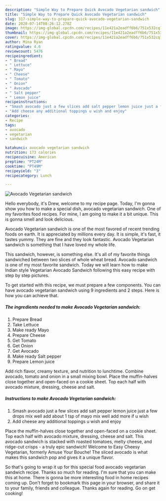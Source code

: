 ```yaml
---
description: "Simple Way to Prepare Quick Avocado Vegetarian sandwich"
title: "Simple Way to Prepare Quick Avocado Vegetarian sandwich"
slug: 317-simple-way-to-prepare-quick-avocado-vegetarian-sandwich
date: 2020-07-14T08:26:12.278Z
image: https://img-global.cpcdn.com/recipes/11e421a2eadff6b6/751x532cq70/avocado-vegetarian-sandwich-recipe-main-photo.jpg
thumbnail: https://img-global.cpcdn.com/recipes/11e421a2eadff6b6/751x532cq70/avocado-vegetarian-sandwich-recipe-main-photo.jpg
cover: https://img-global.cpcdn.com/recipes/11e421a2eadff6b6/751x532cq70/avocado-vegetarian-sandwich-recipe-main-photo.jpg
author: Mina Ryan
ratingvalue: 4.6
reviewcount: 5476
recipeingredient:
- " Bread"
- " Lettuce"
- " Mayo"
- " Cheese"
- " Tomato"
- " Onion"
- " Avocado"
- " Salt pepper"
- " Lemon juice"
recipeinstructions:
- "Smash avocado just a few slices add salt pepper lemon juice just a few drops mix well add about 1 tsp of mayo mix well add more if u wish"
- "Add cheese any additional toppings u wish and enjoy"
categories:
- Recipe
tags:
- avocado
- vegetarian
- sandwich

katakunci: avocado vegetarian sandwich 
nutrition: 173 calories
recipecuisine: American
preptime: "PT24M"
cooktime: "PT49M"
recipeyield: "3"
recipecategory: Lunch

---
```



![Avocado Vegetarian sandwich](https://img-global.cpcdn.com/recipes/11e421a2eadff6b6/751x532cq70/avocado-vegetarian-sandwich-recipe-main-photo.jpg)

Hello everybody, it's Drew, welcome to my recipe page. Today, I'm gonna show you how to make a special dish, avocado vegetarian sandwich. One of my favorites food recipes. For mine, I am going to make it a bit unique. This is gonna smell and look delicious.

Avocado Vegetarian sandwich is one of the most favored of recent trending foods on earth. It is appreciated by millions every day. It is simple, it's fast, it tastes yummy. They are fine and they look fantastic. Avocado Vegetarian sandwich is something that I have loved my whole life.

This sandwich, however, is something else. It&#39;s all of my favorite things sandwiched between two slices of whole wheat bread. Avocado sandwich is one of my most favorite sandwich. Today we will learn how to make Indian style Vegetarian Avocado Sandwich following this easy recipe with step by step pictures.


To get started with this recipe, we must prepare a few components. You can have avocado vegetarian sandwich using 9 ingredients and 2 steps. Here is how you can achieve that.

<!--inarticleads1-->

##### The ingredients needed to make Avocado Vegetarian sandwich:

1. Prepare  Bread
1. Take  Lettuce
1. Make ready  Mayo
1. Prepare  Cheese
1. Get  Tomato
1. Get  Onion
1. Get  Avocado
1. Make ready  Salt pepper
1. Prepare  Lemon juice


Add rich flavor, creamy texture, and nutrition to lunchtime. Combine avocado, tomato and onion in a small mixing bowl. Place the muffin-halves close together and open-faced on a cookie sheet. Top each half with avocado mixture, dressing, cheese and salt. 

<!--inarticleads2-->

##### Instructions to make Avocado Vegetarian sandwich:

1. Smash avocado just a few slices add salt pepper lemon juice just a few drops mix well add about 1 tsp of mayo mix well add more if u wish
1. Add cheese any additional toppings u wish and enjoy


Place the muffin-halves close together and open-faced on a cookie sheet. Top each half with avocado mixture, dressing, cheese and salt. This avocado sandwich is stacked with roasted tomatoes, melty cheese, and ridge-cut crisps - a truly epic sandwich! Welcome to Easy Cheesy Vegetarian, formerly Amuse Your Bouche! The sliced avocado is what makes this sandwich pop and gives it a unique flavor. 

So that's going to wrap it up for this special food avocado vegetarian sandwich recipe. Thanks so much for reading. I'm sure that you can make this at home. There is gonna be more interesting food in home recipes coming up. Don't forget to bookmark this page in your browser, and share it to your family, friends and colleague. Thanks again for reading. Go on get cooking!
